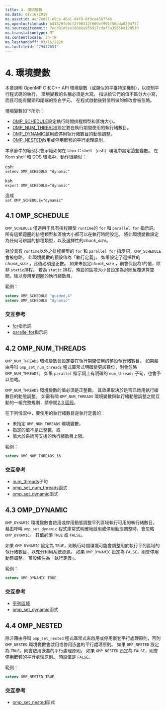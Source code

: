 ```yaml
---
title: 4. 環境變數
ms.date: 01/16/2019
ms.assetid: 4ec7ed81-e9ca-46a1-84f8-8f9ce4587346
ms.openlocfilehash: b41829fd9cf2f90312f669ef991f56dda02947f7
ms.sourcegitcommit: 7ecd91d8ce18088a956917cdaf3a3565bd128510
ms.translationtype: MT
ms.contentlocale: zh-TW
ms.lasthandoff: 03/16/2020
ms.locfileid: "79417051"
---
```

# <a name="4-environment-variables"></a>4. 環境變數

本章說明 OpenMP C 和C++ API 環境變數（或類似的平臺特定機制），以控制平行程式碼的執行。  環境變數的名稱必須是大寫。 指派給它們的值不區分大小寫，而且可能有開頭和尾端的空白字元。  在程式啟動後對值所做的修改會被忽略。

環境變數如下所示：

- [OMP_SCHEDULE](#41-omp_schedule)設定執行時間排程類型和區塊大小。
- [OMP_NUM_THREADS](#42-omp_num_threads)設定要在執行期間使用的執行緒數目。
- [OMP_DYNAMIC](#43-omp_dynamic)啟用或停用執行緒數目的動態調整。
- [OMP_NESTED](#44-omp_nested)啟用或停用嵌套的平行處理原則。

本章節中的範例只會示範如何在 Unix C shell （csh）環境中設定這些變數。 在 Korn shell 和 DOS 環境中，動作很類似：

csh:  
`setenv OMP_SCHEDULE "dynamic"`

ksh  
`export OMP_SCHEDULE="dynamic"`

造成  
`set OMP_SCHEDULE="dynamic"`

## <a name="41-omp_schedule"></a>4.1 OMP_SCHEDULE

`OMP_SCHEDULE` 僅適用于具有排程類型 `runtime`的 `for` 和 `parallel for` 指示詞。 所有這類迴圈的排程類型和區塊大小都可以在執行時間設定。 將此環境變數設定為任何可辨識的排程類型，以及選擇性的*chunk_size*。

對於具有 `runtime`以外之排程類型的 `for` 和 `parallel for` 指示詞，`OMP_SCHEDULE` 會被忽略。 此環境變數的預設值為「執行定義」。 如果設定了選擇性的*chunk_size* ，此值必須是正數。 如果未設定*chunk_size* ，則會假設為1的值，除非 `static`排程。 若為 `static` 排程，預設的區塊大小會設定為迴圈反覆運算空間，除以套用至迴圈的執行緒數目。

範例：

```csh
setenv OMP_SCHEDULE "guided,4"
setenv OMP_SCHEDULE "dynamic"
```

### <a name="cross-references"></a>交互參考

- [for](2-directives.md#241-for-construct)指示詞
- [parallel for](2-directives.md#251-parallel-for-construct)指示詞

## <a name="42-omp_num_threads"></a>4.2 OMP_NUM_THREADS

`OMP_NUM_THREADS` 環境變數會設定要在執行期間使用的預設執行緒數目。 如果藉由呼叫 `omp_set_num_threads` 程式庫常式明確變更該數位，則會忽略 `OMP_NUM_THREADS`。 如果 `parallel` 指示詞上有明確的 `num_threads` 子句，也會予以忽略。

`OMP_NUM_THREADS` 環境變數的值必須是正整數。 其效果取決於是否已啟用執行緒數目的動態調整。 如需有關 `OMP_NUM_THREADS` 環境變數與執行緒動態調整之間互動的一組完整規則，請參閱[2.3 區段](2-directives.md#23-parallel-construct)。

在下列情況中，要使用的執行緒數目是執行定義的：

- 未指定 `OMP_NUM_THREADS` 環境變數，
- 指定的值不是正整數，或
- 值大於系統可支援的執行緒數目上限。

範例：

```csh
setenv OMP_NUM_THREADS 16
```

### <a name="cross-references"></a>交互參考

- [num_threads](2-directives.md#23-parallel-construct)子句
- [omp_set_num_threads](3-run-time-library-functions.md#311-omp_set_num_threads-function)函式
- [omp_set_dynamic](3-run-time-library-functions.md#317-omp_set_dynamic-function)函式

## <a name="43-omp_dynamic"></a>4.3 OMP_DYNAMIC

`OMP_DYNAMIC` 環境變數會啟用或停用動態調整平列區域執行可用的執行緒數目。 藉由呼叫 `omp_set_dynamic` 程式庫常式明確地啟用或停用動態調整時，會忽略 `OMP_DYNAMIC`。 其值必須 `TRUE` 或 `FALSE`。

如果 `OMP_DYNAMIC` 設定為 `TRUE`，則執行時間環境可能會調整用於執行平列區域的執行緒數目，以充分利用系統資源。  如果 `OMP_DYNAMIC` 設定為 `FALSE`，則會停用動態調整。 預設條件為「執行定義」。

範例：

```csh
setenv OMP_DYNAMIC TRUE
```

### <a name="cross-references"></a>交互參考

- [平列區域](2-directives.md#23-parallel-construct)
- [omp_set_dynamic](3-run-time-library-functions.md#317-omp_set_dynamic-function)函式

## <a name="44-omp_nested"></a>4.4 OMP_NESTED

除非藉由呼叫 `omp_set_nested` 程式庫常式來啟用或停用嵌套平行處理原則，否則 `OMP_NESTED` 環境變數會啟用或停用嵌套的平行處理原則。 如果 `OMP_NESTED` 設定為 `TRUE`，則會啟用嵌套的平行處理原則。 如果 `OMP_NESTED` 設定為 `FALSE`，則會停用嵌套的平行處理原則。 預設值是 `FALSE`。

範例：

```csh
setenv OMP_NESTED TRUE
```

### <a name="cross-reference"></a>交互參考

- [omp_set_nested](3-run-time-library-functions.md#319-omp_set_nested-function)函式

